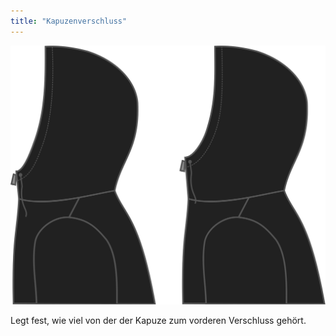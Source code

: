 ```yaml
---
title: "Kapuzenverschluss"
---
```


![Kapuzenverschluss](./hoodclosure.svg)

Legt fest, wie viel von der der Kapuze zum vorderen Verschluss gehört.




